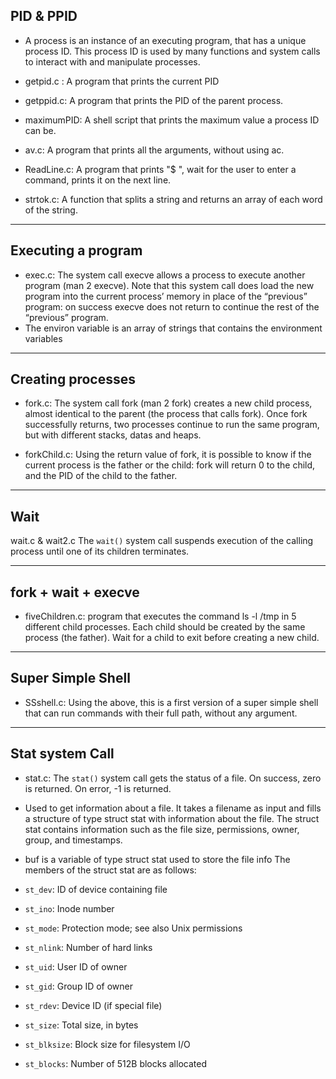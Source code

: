 ## PID & PPID
- A process is an instance of an executing program, that has a unique process ID. This process ID is used by many functions and system calls to interact with and manipulate processes.

- getpid.c : A program that prints the current PID
- getppid.c: A program that prints the PID of the parent process.
- maximumPID: A shell script that prints the maximum value a process ID can be.
- av.c: A program that prints all the arguments, without using ac.
- ReadLine.c: A program that prints "$ ", wait for the user to enter a command, prints it on the next line.
- strtok.c: A function that splits a string and returns an array of each word of the string.
<hr>

## Executing a program

- exec.c: The system call execve allows a process to execute another program (man 2 execve). Note that this system call does load the new program into the current process’ memory in place of the “previous” program: on success execve does not return to continue the rest of the “previous” program.
- The environ variable is an array of strings that contains the environment variables
<hr>

## Creating processes

- fork.c: The system call fork (man 2 fork) creates a new child process, almost identical to the parent (the process that calls fork). Once fork successfully returns, two processes continue to run the same program, but with different stacks, datas and heaps.

- forkChild.c: Using the return value of fork, it is possible to know if the current process is the father or the child: fork will return 0 to the child, and the PID of the child to the father.
<hr>

## Wait
wait.c & wait2.c The `wait()` system call suspends execution of the calling process until one of its children terminates.
<hr>

## fork + wait + execve

- fiveChildren.c: program that executes the command ls -l /tmp in 5 different child processes. Each child should be created by the same process (the father). Wait for a child to exit before creating a new child.
<hr>

## Super Simple Shell

- SSshell.c: Using the above, this is a first version of a super simple shell that can run commands with their full path, without any argument.
<hr>

## Stat system Call

- stat.c: The `stat()` system call gets the status of a file. On success, zero is returned. On error, -1 is returned.
- Used to get information about a file. It takes a filename as input and fills a structure of type struct stat with information about the file. The struct stat contains information such as the file size, permissions, owner, group, and timestamps.
- buf is a variable of type struct stat used to store the file info
The members of the struct stat are as follows:

- `st_dev`: ID of device containing file
- `st_ino`: Inode number
- `st_mode`: Protection mode; see also Unix permissions
- `st_nlink`: Number of hard links
- `st_uid`: User ID of owner
- `st_gid`: Group ID of owner
- `st_rdev`: Device ID (if special file)
- `st_size`: Total size, in bytes
- `st_blksize`: Block size for filesystem I/O
- `st_blocks`: Number of 512B blocks allocated
